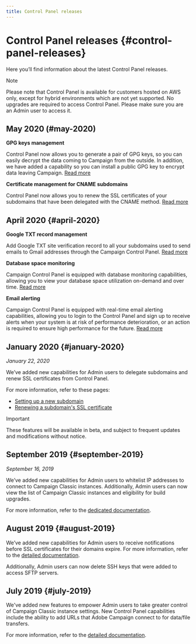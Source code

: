 ```yaml
---
title: Control Panel releases
---
```


# Control Panel releases {#control-panel-releases}

Here you’ll find information about the latest Control Panel releases.

>[!NOTE]
>
>Please note that Control Panel is available for customers hosted on AWS only, except for hybrid environments which are not yet supported. No upgrades are required to access Control Panel. Please make sure you are an Admin user to access it.

## May 2020 (#may-2020)

**GPG keys management**

Control Panel now allows you to generate a pair of GPG keys, so you can easily decrypt the data coming to Campaign from the outside. In addition, we have added a capability so you can install a public GPG key to encrypt data leaving Campaign. [Read more](instances-settings/using/gpg-keys-management.md)

**Certificate management for CNAME subdomains**

Control Panel now allows you to renew the SSL certificates of your subdomains that have been delegated with the CNAME method. [Read more](subdomains-certificates/using/renewing-subdomain-certificate.md)

## April 2020 {#april-2020}

**Google TXT record management**

Add Google TXT site verification record to all your subdomains used to send emails to Gmail addresses through the Campaign Control Panel. [Read more](subdomains-certificates/using/managing-txt-records.md)

**Database space monitoring**

Campaign Control Panel is equipped with database monitoring capabilities, allowing you to view your database space utilization on-demand and over time. [Read more](performance-monitoring/using/database-monitoring.md)

**Email alerting**

Campaign Control Panel is equipped with real-time email alerting capabilities, allowing you to login to the Control Panel and sign up to receive alerts when your system is at risk of performance deterioration, or an action is required to ensure high performance for the future. [Read more](performance-monitoring/using/email-alerting.md)

## January 2020 {#january-2020}

*January 22, 2020*

We’ve added new capabilities for Admin users to delegate subdomains and renew SSL certificates from Control Panel.

For more information, refer to these pages:
* [Setting up a new subdomain](subdomains-certificates/using/setting-up-new-subdomain.md)
* [Renewing a subdomain's SSL certificate](subdomains-certificates/using/renewing-subdomain-certificate.md)

>[!IMPORTANT]
>
>These features will be available in beta, and subject to frequent updates and modifications without notice.

## September 2019 {#september-2019}

*September 16, 2019*

We’ve added new capabilities for Admin users to whitelist IP addresses to connect to Campaign Classic instances.
Additionally, Admin users can now view the list of Campaign Classic instances and eligibility for build upgrades.

For more information, refer to the [dedicated documentation](instances-settings/using/ip-whitelisting-instance-access.md).

## August 2019 {#august-2019}

We’ve added new capabilities for Admin users to receive notifications before SSL certificates for their domains expire. For more information, refer to the [detailed documentation](subdomains-certificates/using/monitoring-ssl-certificates.md).

Additionally, Admin users can now delete SSH keys that were added to access SFTP servers.

## July 2019 {#july-2019}

We've added new features to empower Admin users to take greater control of Campaign Classic instance settings. New Control Panel capabilities include the ability to add URLs that Adobe Campaign connect to for data/file transfers.

For more information, refer to the [detailed documentation](instances-settings/using/url-permissions.md).
